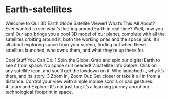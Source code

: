 # Earth-satellites

Welcome to Our 3D Earth Globe Satellite Viewer!
What’s This All About?
Ever wanted to see what’s floating around Earth in real-time? Well, now you can! Our app brings you a cool 3D model of our planet, complete with all the satellites orbiting around it, both the working ones and the space junk. It’s all about exploring space from your screen, finding out when these satellites launched, who owns them, and what they’re up there for.

Cool Stuff You Can Do:
1.Spin the Globe: Grab and spin our digital Earth to see it from space. No space suit needed!
2.Satellite Info Galore: Click on any satellite icon, and you’ll get the lowdown on it. Who launched it, why it’s there, and its story.
3.Zoom In, Zoom Out: Get closer or take it all in from a distance. Control your view with simple mouse scrolls or pad gestures.
4.Learn and Explore: It’s not just fun; it’s a learning journey about our technological footprint in space.


